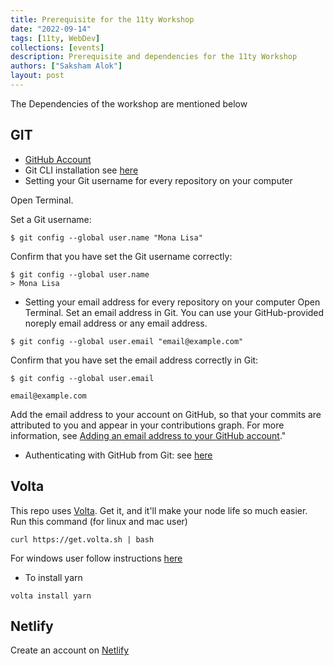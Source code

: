 ```yaml
---
title: Prerequisite for the 11ty Workshop
date: "2022-09-14"
tags: [11ty, WebDev]
collections: [events]
description: Prerequisite and dependencies for the 11ty Workshop
authors: ["Saksham Alok"]
layout: post
---
```


The Dependencies of the workshop are mentioned below

## GIT

- [GitHub Account](https://github.com/)
- Git CLI installation see [here](https://www.atlassian.com/git/tutorials/install-git)
- Setting your Git username for every repository on your computer

Open Terminal.

Set a Git username:

```
$ git config --global user.name "Mona Lisa"
```

Confirm that you have set the Git username correctly:

```
$ git config --global user.name
> Mona Lisa
```

- Setting your email address for every repository on your computer
  Open Terminal.
  Set an email address in Git. You can use your GitHub-provided noreply email address or any email address.

```
$ git config --global user.email "email@example.com"
```

Confirm that you have set the email address correctly in Git:

```
$ git config --global user.email

email@example.com
```

Add the email address to your account on GitHub, so that your commits are attributed to you and appear in your contributions graph. For more information, see [Adding an email address to your GitHub account](https://docs.github.com/en/github/setting-up-and-managing-your-github-user-account/adding-an-email-address-to-your-github-account)."

- Authenticating with GitHub from Git:
  see [here](https://docs.github.com/en/authentication/keeping-your-account-and-data-secure/creating-a-personal-access-token)

## Volta

This repo uses [Volta](https://volta.sh/). Get it, and it'll make your node life so much easier.
Run this command (for linux and mac user)

```
curl https://get.volta.sh | bash

```

For windows user follow instructions [here](https://docs.volta.sh/guide/getting-started)

- To install yarn

```
volta install yarn
```

## Netlify

Create an account on [Netlify](https://www.netlify.com/)
